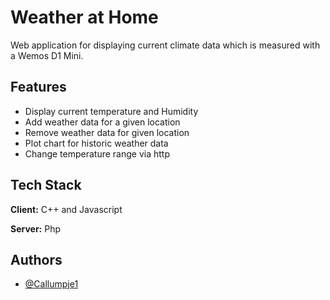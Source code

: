 
# Weather at Home


Web application for displaying current climate data which is measured with a Wemos D1 Mini.


## Features

- Display current temperature and Humidity
- Add weather data for a given location
- Remove weather data for given location
- Plot chart for historic weather data
- Change temperature range via http

## Tech Stack

**Client:** C++ and Javascript

**Server:** Php

## Authors

- [@Callumpje1](https://www.github.com/Callumpje1)


